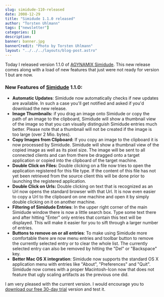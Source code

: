 ```yaml
---
slug: simidude-110-released
date: 2008-12-29
title: "Simidude 1.1.0 released"
author: "Torsten Uhlmann"
tags: ["newsletter"]
categories: []
description:
banner: banner.jpg
bannerCredit: "Photo by Torsten Uhlmann"
layout: "../../../layouts/blog-post.astro"
---
```


Today I released version 1.1.0 of [AGYNAMIX Simidude](http://www.simidude.com). This new release comes along with a load of new features that just were not ready for version 1 but are now.

### New Features of [Simidude](http://www.simidude.com) 1.1.0:

-   **Automatic Updates**: Simidude now automatically checks if new updates are available. In such a case you'll get notified and asked if you'd download the new release.
-   **Image Thumbnails:** if you drag an image onto Simidude or copy the path of an image to the clipboard, Simidude will show a thumbnail view of the image so that you can visually distinguish Simidude entries much better. Please note that a thumbnail will not be created if the image is too large (over 2 Mio. bytes).
-   **Copy Images from Clipboard:** If you copy an image to the clipboard it is now processed by Simidude. Simidude will show a thumbnail view of the copied image as well as its pixel size. The image will be sent to all connected clients and can from there be dragged onto a target application or copied into the clipboard of the target machine.
-   **Double Click on Files:** Double clicking on a file now tries to open the application registered for this file type. If the content of this file has not yet been retrieved from the source client this will be done prior to launching the registered application.
-   **Double Click on Urls:** Double clicking on text that is recognized as an Url now opens the standard browser with that Url. It is now even easier to copy a Url to the clipboard on one machine and open it by simply double clicking on it on another machine.
-   **Filtering of Simidude Entries**: In the upper right corner of the main Simidude window there is now a little search box. Type some text there and after hitting "Enter" only entries that contain this text will be displayed. This will make it easier for you to sift through a larger number of entries.
-   **Buttons to remove on or all entries**: To make using Simidude more comfortable there are now menu entries and toolbar button to remove the currently selected entry or to clear the whole list. The currently selected entry can also be removed by hitting the "Del" or "Backspace" key.
-   **Better Mac OS X integration**: Simidude now supports the standard OS X application menu with entries like "About", "Preferences" and "Quit". Simidude now comes with a proper Macintosh-Icon now that does not feature that ugly scaling artifacts as the previous one did.

I am very pleased with the current version. I would encourage you to [download our free 30-day trial](http://www.simidude.com/download) version and test it.
